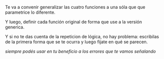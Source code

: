 Te va a convenir generalizar las cuatro funciones a una sóla que que parametrice lo diferente. 

Y luego, definir cada función original de forma que use a la versión generica. 

Y si no te das cuenta de la repeticion de lógica, no hay problema: escribilas de la primera forma que se te ocurra y luego fijate en qué se parecen. 

_siempre podés usar en tu beneficio a los errores que te vamos señalando_